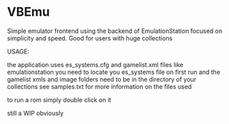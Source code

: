# VBEmu
Simple emulator frontend using the backend of EmulationStation focused on simplicity and speed. Good for users with huge collections 

USAGE:

the application uses es_systems.cfg and gamelist.xml files like emulationstation
you need to locate you es_systems file on first run and the gamelist xmls and image folders need to be in the directory of your collections
see samples.txt for more information on the files used

to run a rom simply double click on it

still a WIP obviously


